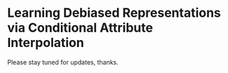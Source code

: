 # Learning Debiased Representations via Conditional Attribute Interpolation

Please stay tuned for updates, thanks.

